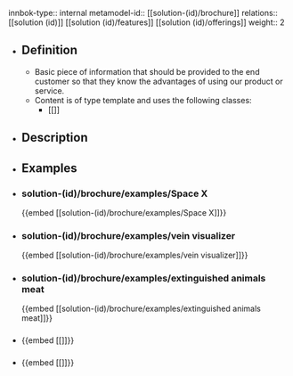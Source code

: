 innbok-type:: internal
metamodel-id:: [[solution-(id)/brochure]]
relations:: [[solution (id)]] [[solution (id)/features]] [[solution (id)/offerings]]
weight:: 2

- ## Definition
  - Basic piece of information that should be provided to the end customer so that they know the advantages of using our product or service.
  - Content is of type template and uses the following classes:
    - [[]]
- ## Description
- ## Examples
- ### solution-(id)/brochure/examples/Space X
  {{embed [[solution-(id)/brochure/examples/Space X]]}}
- ### solution-(id)/brochure/examples/vein visualizer
  {{embed [[solution-(id)/brochure/examples/vein visualizer]]}}
- ### solution-(id)/brochure/examples/extinguished animals meat
  {{embed [[solution-(id)/brochure/examples/extinguished animals meat]]}}
- ### 
  {{embed [[]]}}
- ### 
  {{embed [[]]}}


